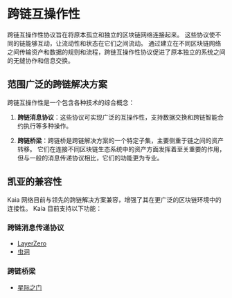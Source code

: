 # 跨链互操作性

跨链互操作性协议旨在将原本孤立和独立的区块链网络连接起来。 这些协议使不同的链能够互动，让流动性和状态在它们之间流动。 通过建立在不同区块链网络之间传输资产和数据的规则和流程，跨链互操作性协议促进了原本独立的系统之间的无缝协作和信息交换。

## 范围广泛的跨链解决方案<a id="broad-scope-of-cross-chain-solution"></a>

跨链互操作性是一个包含各种技术的综合概念：

1. **跨链消息协议**：这些协议可实现广泛的互操作性，支持数据交换和跨链智能合约执行等多种操作。

2. **跨链桥梁**：跨链桥是跨链解决方案的一个特定子集，主要侧重于链之间的资产转移。 它们在连接不同区块链生态系统中的资产方面发挥着至关重要的作用，但与一般的消息传递协议相比，它们的功能更为专业。

## 凯亚的兼容性<a id="kaia-compatibility"></a>

Kaia 网络目前与领先的跨链解决方案兼容，增强了其在更广泛的区块链环境中的连接性。 Kaia 目前支持以下功能：

### 跨链消息传递协议

- [LayerZero](https://layerzero.network/)
- [虫洞](https://wormhole.com/)

### 跨链桥梁

- [星际之门](https://stargate.finance/)
